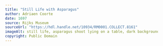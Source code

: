 ```yaml
---
title: "Still Life with Asparagus"
author: Adriaen Coorte
date: 1697
source: Rijks Museum
sourceUrl: "https://hdl.handle.net/10934/RM0001.COLLECT.8161"
imageAlt: still life, asparagus shoot lying on a table, dark background
copyright: Public Domain
---
```

